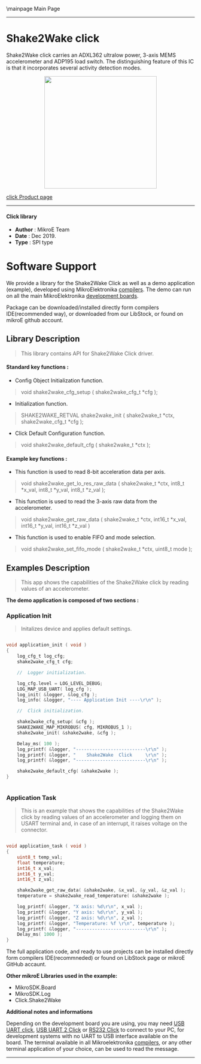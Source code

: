 \mainpage Main Page
 
 

---
# Shake2Wake click

Shake2Wake click carries an ADXL362 ultralow power, 3-axis MEMS accelerometer and ADP195 load switch. The distinguishing feature of this IC is that it incorporates several activity detection modes.

<p align="center">
  <img src="https://download.mikroe.com/images/click_for_ide/shake2wake_click.png" height=300px>
</p>

[click Product page](<https://www.mikroe.com/shake-2-wake-click>)

---


#### Click library 

- **Author**        : MikroE Team
- **Date**          : Dec 2019.
- **Type**          : SPI type


# Software Support

We provide a library for the Shake2Wake Click 
as well as a demo application (example), developed using MikroElektronika 
[compilers](https://shop.mikroe.com/compilers). 
The demo can run on all the main MikroElektronika [development boards](https://shop.mikroe.com/development-boards).

Package can be downloaded/installed directly form compilers IDE(recommended way), or downloaded from our LibStock, or found on mikroE github account. 

## Library Description

> This library contains API for Shake2Wake Click driver.

#### Standard key functions :

- Config Object Initialization function.
> void shake2wake_cfg_setup ( shake2wake_cfg_t *cfg ); 
 
- Initialization function.
> SHAKE2WAKE_RETVAL shake2wake_init ( shake2wake_t *ctx, shake2wake_cfg_t *cfg );

- Click Default Configuration function.
> void shake2wake_default_cfg ( shake2wake_t *ctx );


#### Example key functions :

- This function is used to read 8-bit acceleration data per axis.
> void shake2wake_get_lo_res_raw_data ( shake2wake_t *ctx, int8_t *x_val, int8_t *y_val, int8_t *z_val );
 
- This function is used to read the 3-axis raw data from the accelerometer.
> void shake2wake_get_raw_data ( shake2wake_t *ctx, int16_t *x_val, int16_t *y_val, int16_t *z_val )

- This function is used to enable FIFO and mode selection.
> void shake2wake_set_fifo_mode ( shake2wake_t *ctx, uint8_t mode );

## Examples Description

> This app shows the capabilities of the Shake2Wake click by
> reading values of an accelerometer.

**The demo application is composed of two sections :**

### Application Init 

> Initalizes device and applies default settings.

```c

void application_init ( void )
{
    log_cfg_t log_cfg;
    shake2wake_cfg_t cfg;

    //  Logger initialization.

    log_cfg.level = LOG_LEVEL_DEBUG;
    LOG_MAP_USB_UART( log_cfg );
    log_init( &logger, &log_cfg );
    log_info( &logger, "---- Application Init ----\r\n" );

    //  Click initialization.

    shake2wake_cfg_setup( &cfg );
    SHAKE2WAKE_MAP_MIKROBUS( cfg, MIKROBUS_1 );
    shake2wake_init( &shake2wake, &cfg );

    Delay_ms( 100 );
    log_printf( &logger, "--------------------------\r\n" );
    log_printf( &logger, "    Shake2Wake  Click     \r\n" );
    log_printf( &logger, "--------------------------\r\n" );

    shake2wake_default_cfg( &shake2wake );
}
  
```

### Application Task

> This is an example that shows the capabilities of the Shake2Wake click by
> reading values of an accelerometer and logging them on USART terminal and, in case of an interrupt, it
> raises voltage on the connector.

```c

void application_task ( void )
{
    uint8_t temp_val;
    float temperature;
    int16_t x_val;
    int16_t y_val;
    int16_t z_val;

    shake2wake_get_raw_data( &shake2wake, &x_val, &y_val, &z_val );
    temperature = shake2wake_read_temperature( &shake2wake );

    log_printf( &logger, "X axis: %d\r\n", x_val );
    log_printf( &logger, "Y axis: %d\r\n", y_val );
    log_printf( &logger, "Z axis: %d\r\n", z_val );
    log_printf( &logger, "Temperature: %f \r\n", temperature );
    log_printf( &logger, "--------------------------\r\n" );
    Delay_ms( 1000 );
}  

```

The full application code, and ready to use projects can be  installed directly form compilers IDE(recommneded) or found on LibStock page or mikroE GitHub accaunt.

**Other mikroE Libraries used in the example:** 

- MikroSDK.Board
- MikroSDK.Log
- Click.Shake2Wake

**Additional notes and informations**

Depending on the development board you are using, you may need 
[USB UART click](https://shop.mikroe.com/usb-uart-click), 
[USB UART 2 Click](https://shop.mikroe.com/usb-uart-2-click) or 
[RS232 Click](https://shop.mikroe.com/rs232-click) to connect to your PC, for 
development systems with no UART to USB interface available on the board. The 
terminal available in all Mikroelektronika 
[compilers](https://shop.mikroe.com/compilers), or any other terminal application 
of your choice, can be used to read the message.



---

